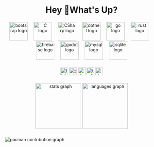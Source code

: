 <h1 align="center">Hey 👋What's Up?</h1>

###

<div align="center">
  <img src="https://skillicons.dev/icons?i=bootstrap" height="60" alt="bootsrap logo"  />
  <img width="12" />
  <img src="https://skillicons.dev/icons?i=c" height="60" alt="C logo"  />
  <img width="12" />
  <img src="https://skillicons.dev/icons?i=cs" height="60" alt="CSharp logo"  />
  <img width="12" />
  <img src="https://skillicons.dev/icons?i=dotnet" height="60" alt="dotnet logo"  />
  <img width="12" />
  <img src="https://skillicons.dev/icons?i=go" height="60" alt="go logo"  />
  <img width="12" />
  <img src="https://skillicons.dev/icons?i=rust" height="60" alt="rust logo"  />
  <img width="12" />
  <img src="https://skillicons.dev/icons?i=firebase" height="60" alt="firebase logo"  />
  <img width="12" />
  <img src="https://skillicons.dev/icons?i=godot" height="60" alt="godot logo"  />
  <img width="12" />
  <img src="https://skillicons.dev/icons?i=mysql" height="60" alt="mysql logo"  />
    <img width="12" />
  <img src="https://skillicons.dev/icons?i=sqlite" height="60" alt="sqlite logo"  />
</div>

###

<div align="center">
  <img src="https://img.shields.io/static/v1?message=LinkedIn&logo=linkedin&label=&color=0077B5&logoColor=white&labelColor=&style=for-the-badge" height="25" alt="linkedin logo"  />
  <img src="https://img.shields.io/static/v1?message=Twitter&logo=twitter&label=&color=1DA1F2&logoColor=white&labelColor=&style=for-the-badge" height="25" alt="twitter logo"  />
  <img src="https://img.shields.io/static/v1?message=Discord&logo=discord&label=&color=7289DA&logoColor=white&labelColor=&style=for-the-badge" height="25" alt="discord logo"  />
  <img src="https://img.shields.io/static/v1?message=Twitch&logo=twitch&label=&color=9146FF&logoColor=white&labelColor=&style=for-the-badge" height="25" alt="twitch logo"  />
  <img src="https://img.shields.io/static/v1?message=dev.to&logo=dev.to&label=&color=0A0A0A&logoColor=white&labelColor=&style=for-the-badge" height="25" alt="devto logo"  />
</div>

###

<div align="center">
  <img src="https://github-readme-stats.vercel.app/api?username=Xhyther&hide_title=false&hide_rank=false&show_icons=true&include_all_commits=true&count_private=true&disable_animations=false&theme=dracula&locale=en&hide_border=false&order=1" height="150" alt="stats graph"  />
  <img src="https://github-readme-stats.vercel.app/api/top-langs?username=Xhyther&locale=en&hide_title=false&layout=compact&card_width=320&langs_count=5&theme=dracula&hide_border=false&order=2" height="150" alt="languages graph"  />
</div>

###

<picture>
  <source media="(prefers-color-scheme: dark)" srcset="https://raw.githubusercontent.com/Xhyther/Xhyther/output/pacman-contribution-graph-dark.svg">
  <source media="(prefers-color-scheme: light)" srcset="https://raw.githubusercontent.com/Xhyther/Xhyther/output/pacman-contribution-graph.svg">
  <img alt="pacman contribution graph" src="https://raw.githubusercontent.com/Xhyther/Xhyther/output/pacman-contribution-graph.svg">
</picture>

###


